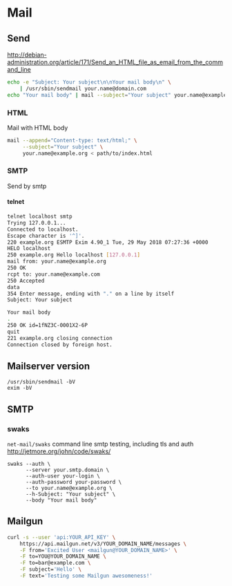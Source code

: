 # Mail

## Send

<http://debian-administration.org/article/171/Send_an_HTML_file_as_email_from_the_command_line>

```sh
echo -e "Subject: Your subject\n\nYour mail body\n" \
    | /usr/sbin/sendmail your.name@domain.com
echo "Your mail body" | mail --subject="Your subject" your.name@example.org
```

### HTML

Mail with HTML body

```sh
mail --append="Content-type: text/html;" \
     --subject="Your subject" \
     your.name@example.org < path/to/index.html
```

### SMTP

Send by smtp

#### telnet

```sh
telnet localhost smtp
Trying 127.0.0.1...
Connected to localhost.
Escape character is '^]'.
220 example.org ESMTP Exim 4.90_1 Tue, 29 May 2018 07:27:36 +0000
HELO localhost
250 example.org Hello localhost [127.0.0.1]
mail from: your.name@example.org
250 OK
rcpt to: your.name@example.com
250 Accepted
data
354 Enter message, ending with "." on a line by itself
Subject: Your subject

Your mail body
.
250 OK id=1fNZ3C-0001X2-6P
quit
221 example.org closing connection
Connection closed by foreign host.
```

## Mailserver version

    /usr/sbin/sendmail -bV
    exim -bV

## SMTP

### swaks

`net-mail/swaks` command line smtp testing, including tls and auth
<http://jetmore.org/john/code/swaks/>

    swaks --auth \
          --server your.smtp.domain \
          --auth-user your-login \
          --auth-password your-password \
          --to your.name@example.org \
          --h-Subject: "Your subject" \
          --body "Your mail body"

## Mailgun

```sh
curl -s --user 'api:YOUR_API_KEY' \
    https://api.mailgun.net/v3/YOUR_DOMAIN_NAME/messages \
    -F from='Excited User <mailgun@YOUR_DOMAIN_NAME>' \
    -F to=YOU@YOUR_DOMAIN_NAME \
    -F to=bar@example.com \
    -F subject='Hello' \
    -F text='Testing some Mailgun awesomeness!'
```

